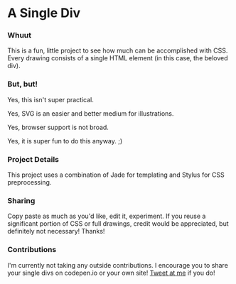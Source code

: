 A Single Div
============

### Whuut

This is a fun, little project to see how much can be accomplished with CSS. Every drawing consists of a single HTML element (in this case, the beloved div).

### But, but!

Yes, this isn't super practical.

Yes, SVG is an easier and better medium for illustrations.

Yes, browser support is not broad.

Yes, it is super fun to do this anyway. ;)

### Project Details

This project uses a combination of Jade for templating and Stylus for CSS preprocessing.

### Sharing

Copy paste as much as you'd like, edit it, experiment. If you reuse a significant portion of CSS or full drawings, credit would be appreciated, but definitely not necessary! Thanks!

### Contributions

I'm currently not taking any outside contributions. I encourage you to share your single divs on codepen.io or your own site! [Tweet at me](https://twitter.com/lynnandtonic) if you do!
